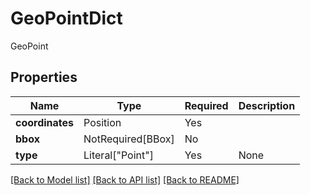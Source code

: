# GeoPointDict

GeoPoint

## Properties
| Name | Type | Required | Description |
| ------------ | ------------- | ------------- | ------------- |
**coordinates** | Position | Yes |  |
**bbox** | NotRequired[BBox] | No |  |
**type** | Literal["Point"] | Yes | None |


[[Back to Model list]](../../README.md#models-v1-link) [[Back to API list]](../../README.md#documentation-for-api-endpoints) [[Back to README]](../../README.md)
